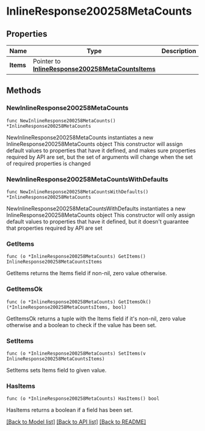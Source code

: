 # InlineResponse200258MetaCounts

## Properties

Name | Type | Description | Notes
------------ | ------------- | ------------- | -------------
**Items** | Pointer to [**InlineResponse200258MetaCountsItems**](InlineResponse200258MetaCountsItems.md) |  | [optional] 

## Methods

### NewInlineResponse200258MetaCounts

`func NewInlineResponse200258MetaCounts() *InlineResponse200258MetaCounts`

NewInlineResponse200258MetaCounts instantiates a new InlineResponse200258MetaCounts object
This constructor will assign default values to properties that have it defined,
and makes sure properties required by API are set, but the set of arguments
will change when the set of required properties is changed

### NewInlineResponse200258MetaCountsWithDefaults

`func NewInlineResponse200258MetaCountsWithDefaults() *InlineResponse200258MetaCounts`

NewInlineResponse200258MetaCountsWithDefaults instantiates a new InlineResponse200258MetaCounts object
This constructor will only assign default values to properties that have it defined,
but it doesn't guarantee that properties required by API are set

### GetItems

`func (o *InlineResponse200258MetaCounts) GetItems() InlineResponse200258MetaCountsItems`

GetItems returns the Items field if non-nil, zero value otherwise.

### GetItemsOk

`func (o *InlineResponse200258MetaCounts) GetItemsOk() (*InlineResponse200258MetaCountsItems, bool)`

GetItemsOk returns a tuple with the Items field if it's non-nil, zero value otherwise
and a boolean to check if the value has been set.

### SetItems

`func (o *InlineResponse200258MetaCounts) SetItems(v InlineResponse200258MetaCountsItems)`

SetItems sets Items field to given value.

### HasItems

`func (o *InlineResponse200258MetaCounts) HasItems() bool`

HasItems returns a boolean if a field has been set.


[[Back to Model list]](../README.md#documentation-for-models) [[Back to API list]](../README.md#documentation-for-api-endpoints) [[Back to README]](../README.md)


